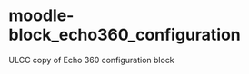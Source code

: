 moodle-block_echo360_configuration
==================================

ULCC copy of Echo 360 configuration block